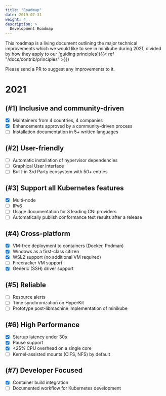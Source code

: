 ```yaml
---
title: "Roadmap"
date: 2019-07-31
weight: 4
description: >
  Development Roadmap
---
```


This roadmap is a living document outlining the major technical improvements which we would like to see in minikube during 2021, divided by how they apply to our [guiding principles]({{< ref "/docs/contrib/principles" >}})

Please send a PR to suggest any improvements to it.

# 2021

## (#1) Inclusive and community-driven

- [x] Maintainers from 4 countries, 4 companies
- [x] Enhancements approved by a community-driven process
- [ ] Installation documentation in 5+ written languages

## (#2) User-friendly

- [ ] Automatic installation of hypervisor dependencies
- [ ] Graphical User Interface
- [ ] Built-in 3rd Party ecosystem with 50+ entries

## (#3) Support all Kubernetes features

- [x] Multi-node
- [ ] IPv6
- [ ] Usage documentation for 3 leading CNI providers
- [ ] Automatically publish conformance test results after a release

## (#4) Cross-platform

- [x] VM-free deployment to containers (Docker, Podman)
- [x] Windows as a first-class citizen
- [x] WSL2 support (no additional VM required)
- [ ] Firecracker VM support
- [x] Generic (SSH) driver support

## (#5) Reliable

- [ ] Resource alerts
- [ ] Time synchronization on HyperKit
- [ ] Prototype post-libmachine implementation of minikube

## (#6) High Performance

- [x] Startup latency under 30s
- [x] Pause support
- [x] <25% CPU overhead on a single core
- [ ] Kernel-assisted mounts (CIFS, NFS) by default

## (#7) Developer Focused

- [x] Container build integration
- [ ] Documented workflow for Kubernetes development
